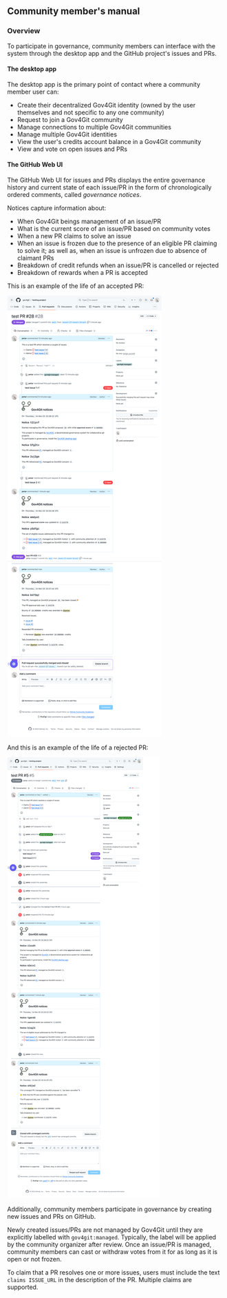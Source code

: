 ## Community member's manual

### Overview

To participate in governance, community members can interface with the system through the desktop app and the GitHub project's issues and PRs.

#### The desktop app

The desktop app is the primary point of contact where a community member user can:

- Create their decentralized Gov4Git identity (owned by the user themselves and not specific to any one community)
- Request to join a Gov4Git community
- Manage connections to multiple Gov4Git communities
- Manage multiple Gov4Git identities
- View the user's credits account balance in a Gov4Git community
- View and vote on open issues and PRs

#### The GitHub Web UI

The GitHub Web UI for issues and PRs displays the entire governance history and current state of each issue/PR in the form of chronologically ordered comments, called _governance notices_.

Notices capture information about:
- When Gov4Git beings management of an issue/PR
- What is the current score of an issue/PR based on community votes
- When a new PR claims to solve an issue
- When an issue is frozen due to the presence of an eligible PR claiming to solve it; as well as, when an issue is unfrozen due to absence of claimant PRs
- Breakdown of credit refunds when an issue/PR is cancelled or rejected
- Breakdown of rewards when a PR is accepted

This is an example of the life of an accepted PR:

![Life of an accepted PR](../materials/sample_life_of_accepted_pr.png)

And this is an example of the life of a rejected PR:

![Life of an rejected PR](../materials/sample_life_of_rejected_pr.png)

Additionally, community members participate in governance by creating new issues and PRs on GitHub.

Newly created issues/PRs are not managed by Gov4Git until they are explicitly labelled with `gov4git:managed`. Typically, the label will be applied by the community organizer after review. Once an issue/PR is managed, community members can cast or withdraw votes from it for as long as it is open or not frozen.

To claim that a PR resolves one or more issues, users must include the text `claims ISSUE_URL` in the description of the PR. Multiple claims are supported.

